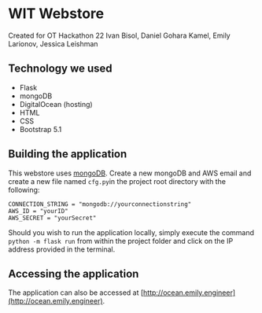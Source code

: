 ﻿# WIT Webstore

Created for OT Hackathon 22
Ivan Bisol, Daniel Gohara Kamel, Emily Larionov, Jessica Leishman

## Technology we used
* Flask
* mongoDB
* DigitalOcean (hosting)
* HTML
* CSS
* Bootstrap 5.1

## Building the application
This webstore uses [mongoDB](https://www.mongodb.com/). Create a new mongoDB and AWS email and create a new file named `cfg.py`in the project root directory with the following:

```properties
CONNECTION_STRING = "mongodb://yourconnectionstring"
AWS_ID = "yourID"  
AWS_SECRET = "yourSecret"
```
Should you wish to run the application locally, simply execute the command ` python -m flask run ` from within the project folder and click on the IP address provided in the terminal.

## Accessing the application
The application can also be accessed at [http://ocean.emily.engineer](http://ocean.emily.engineer).
